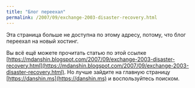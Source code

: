 ```yaml
---
title: "Блог переехал"
permalink: /2007/09/exchange-2003-disaster-recovery.html
---
```

Эта страница больше не доступна по этому адресу, потому, что блог переехал на новый хостинг.

Вы всё ещё можете прочитать статью по этой ссылке [https://mdanshin.blogspot.com/2007/09/exchange-2003-disaster-recovery.html](https://mdanshin.blogspot.com/2007/09/exchange-2003-disaster-recovery.html). Но лучше зайдите на главную страницу [https://danshin.ms](https://danshin.ms) и воспользуйтесь поиском.